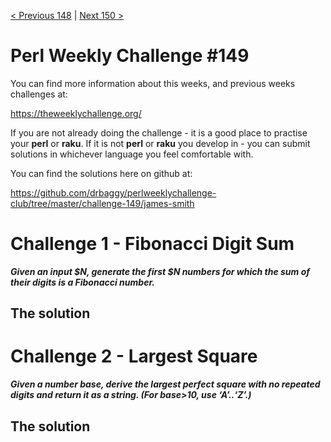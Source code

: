 [< Previous 148](https://github.com/drbaggy/perlweeklychallenge-club/tree/master/challenge-148/james-smith) |
[Next 150 >](https://github.com/drbaggy/perlweeklychallenge-club/tree/master/challenge-150/james-smith)
# Perl Weekly Challenge #149

You can find more information about this weeks, and previous weeks challenges at:

  https://theweeklychallenge.org/

If you are not already doing the challenge - it is a good place to practise your
**perl** or **raku**. If it is not **perl** or **raku** you develop in - you can
submit solutions in whichever language you feel comfortable with.

You can find the solutions here on github at:

https://github.com/drbaggy/perlweeklychallenge-club/tree/master/challenge-149/james-smith

# Challenge 1 - Fibonacci Digit Sum

***Given an input $N, generate the first $N numbers for which the sum of their digits is a Fibonacci number.***

## The solution

# Challenge 2 - Largest Square

***Given a number base, derive the largest perfect square with no repeated digits and return it as a string. (For base>10, use ‘A’..‘Z’.)***

## The solution


